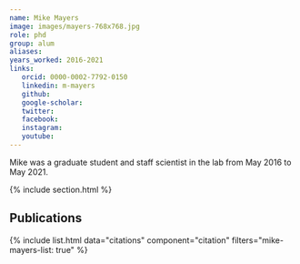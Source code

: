 ```yaml
---
name: Mike Mayers
image: images/mayers-768x768.jpg
role: phd
group: alum
aliases:
years_worked: 2016-2021
links:
   orcid: 0000-0002-7792-0150
   linkedin: m-mayers
   github:
   google-scholar:
   twitter:
   facebook:
   instagram: 
   youtube:
---
```


Mike was a graduate student and staff scientist in the lab from May 2016 to May 2021.

{% include section.html %}
## Publications

{% include list.html data="citations" component="citation" filters="mike-mayers-list: true" %}
